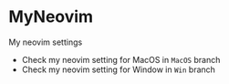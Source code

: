 # MyNeovim
My neovim settings

- Check my neovim setting for MacOS in `MacOS` branch
- Check my neovim setting for Window in `Win` branch
